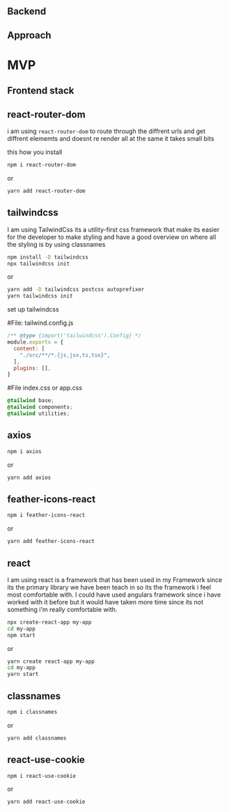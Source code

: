 ## Backend

## Approach
# MVP

## Frontend stack

## react-router-dom

i am using `react-router-dom` to route through the diffrent urls and get diffrent elememts and doesnt re render all at the same it takes small bits

this how you install
```bash
npm i react-router-dom
```
or
```bash
yarn add react-router-dom
```

## tailwindcss
I am using TailwindCss its a utility-first css framework that make its easier for the developer to make styling and have a good overview on where all the styling is
by using classnames


```bash
npm install -D tailwindcss
npx tailwindcss init
```
or
````bash
yarn add -D tailwindcss postcss autoprefixer
yarn tailwindcss init
````

set up tailwindcss

#File: tailwind.config.js
````javascript
/** @type {import('tailwindcss').Config} */
module.exports = {
  content: [
    "./src/**/*.{js,jsx,ts,tsx}",
  ],
  plugins: [],
}
````
#File index.css or app.css
````css
@tailwind base;
@tailwind components;
@tailwind utilities;
````



## axios

```bash
npm i axios
```
or
```bash
yarn add axios
```
## feather-icons-react

```bash
npm i feather-icons-react
```
or
```bash
yarn add feather-icons-react
```
## react
I am using react is a framework that has been used in my Framework since its the primary library we have been teach in so its the framework i feel most comfortable with. I could have used angulars framework since i have worked with it before but it would have taken more time since its not something i'm really comfortable with.
```bash
npx create-react-app my-app
cd my-app
npm start
```
or
```bash
yarn create react-app my-app
cd my-app
yarn start

```

## classnames

```bash
npm i classnames
```
or
```bash
yarn add classnames
```

## react-use-cookie
```bash
npm i react-use-cookie
```
or
```bash
yarn add react-use-cookie
```